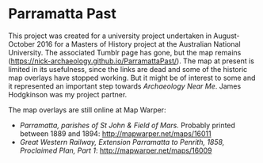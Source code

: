 # Parramatta Past
This project was created for a university project undertaken in August-October 2016 for a Masters of History project at the Australian National University. The associated Tumblr page has gone, but the map remains (https://nick-archaeology.github.io/ParramattaPast/). The map at present is limited in its usefulness, since the links are dead and some of the historic map overlays have stopped working. But it might be of interest to some and it represented an important step towards *Archaeology Near Me*. James Hodgkinson was my project partner.

The map overlays are still online at Map Warper:

- *Parramatta, parishes of St John & Field of Mars.* Probably printed between 1889 and 1894: http://mapwarper.net/maps/16011
- *Great Western Railway, Extension Parramatta to Penrith, 1858, Proclaimed Plan, Part 1*: http://mapwarper.net/maps/16009
